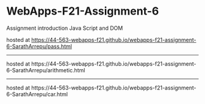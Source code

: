 # WebApps-F21-Assignment-6
Assignment introduction Java Script and DOM

hosted at https://44-563-webapps-f21.github.io/webapps-f21-assignment-6-SarathArrepu/pass.html
<hr>
hosted at https://44-563-webapps-f21.github.io/webapps-f21-assignment-6-SarathArrepu/arithmetic.html
<hr>
hosted at https://44-563-webapps-f21.github.io/webapps-f21-assignment-6-SarathArrepu/car.html
